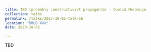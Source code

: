 ```yaml
---
title: TBD (probably constructivist propoganda) - Oualid Merzouga
collection: talks
permalink: /talks/2023-10-02-talk-16
location: "DRLB XXX"
date: 2023-10-02

---
```


TBD
